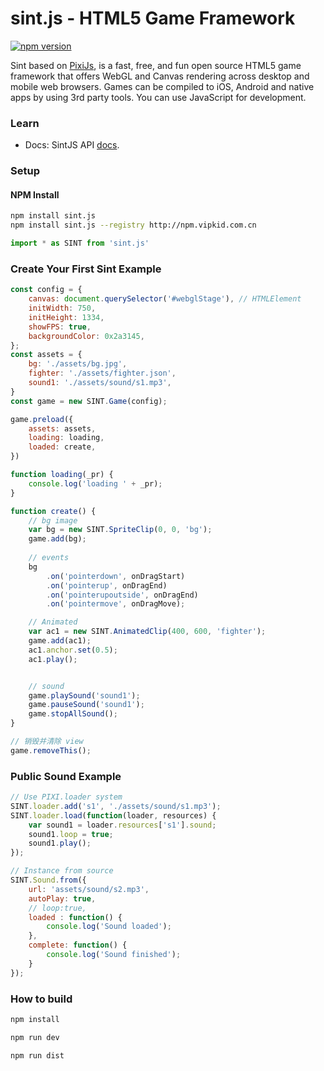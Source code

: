 sint.js - HTML5 Game Framework
=============

[![npm version](https://badge.fury.io/js/sint.js.svg)](https://badge.fury.io/js/sint.js)


Sint based on [PixiJs](http://www.pixijs.com), is a fast, free, and fun open source HTML5 game framework that offers WebGL and Canvas rendering across desktop and mobile web browsers. Games can be compiled to iOS, Android and native apps by using 3rd party tools. 
You can use JavaScript for development.

### Learn ###
- Docs: SintJS API [docs](https://watertian.github.io/sint.js/docs/).

### Setup ###

#### NPM Install

```sh
npm install sint.js
npm install sint.js --registry http://npm.vipkid.com.cn
```

```js
import * as SINT from 'sint.js'
```



### Create Your First Sint Example ###

```js
const config = {
    canvas: document.querySelector('#webglStage'), // HTMLElement
    initWidth: 750,
    initHeight: 1334,
    showFPS: true,
    backgroundColor: 0x2a3145,
};
const assets = {
    bg: './assets/bg.jpg',
    fighter: './assets/fighter.json',
    sound1: './assets/sound/s1.mp3',
}
const game = new SINT.Game(config);

game.preload({
    assets: assets,
    loading: loading,
    loaded: create,
})

function loading(_pr) {
    console.log('loading ' + _pr);
}

function create() {
    // bg image
    var bg = new SINT.SpriteClip(0, 0, 'bg');
    game.add(bg);
    
    // events
    bg
        .on('pointerdown', onDragStart)
        .on('pointerup', onDragEnd)
        .on('pointerupoutside', onDragEnd)
        .on('pointermove', onDragMove);

    // Animated
    var ac1 = new SINT.AnimatedClip(400, 600, 'fighter');
    game.add(ac1);
    ac1.anchor.set(0.5);
    ac1.play();


    // sound
    game.playSound('sound1');
    game.pauseSound('sound1');
    game.stopAllSound();
}

// 销毁并清除 view
game.removeThis();

```


### Public Sound Example ###

```js
// Use PIXI.loader system
SINT.loader.add('s1', './assets/sound/s1.mp3');
SINT.loader.load(function(loader, resources) {
    var sound1 = loader.resources['s1'].sound;
    sound1.loop = true;
    sound1.play();
});

// Instance from source
SINT.Sound.from({
    url: 'assets/sound/s2.mp3',
    autoPlay: true,
    // loop:true,
    loaded : function() {
        console.log('Sound loaded');
    },
    complete: function() {
        console.log('Sound finished');
    }
});

```
### How to build ###

```sh
npm install
```

```sh
npm run dev
```

```sh
npm run dist
```
